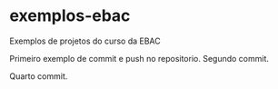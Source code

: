 # exemplos-ebac
Exemplos de projetos do curso da EBAC

Primeiro exemplo de commit e push no repositorio.
Segundo commit.

Quarto commit.
